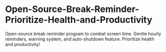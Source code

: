 # Open-Source-Break-Reminder-Prioritize-Health-and-Productivity
Open-source break reminder program to combat screen time. Gentle hourly reminders, warning system, and auto-shutdown feature. Prioritize health and productivity! 
